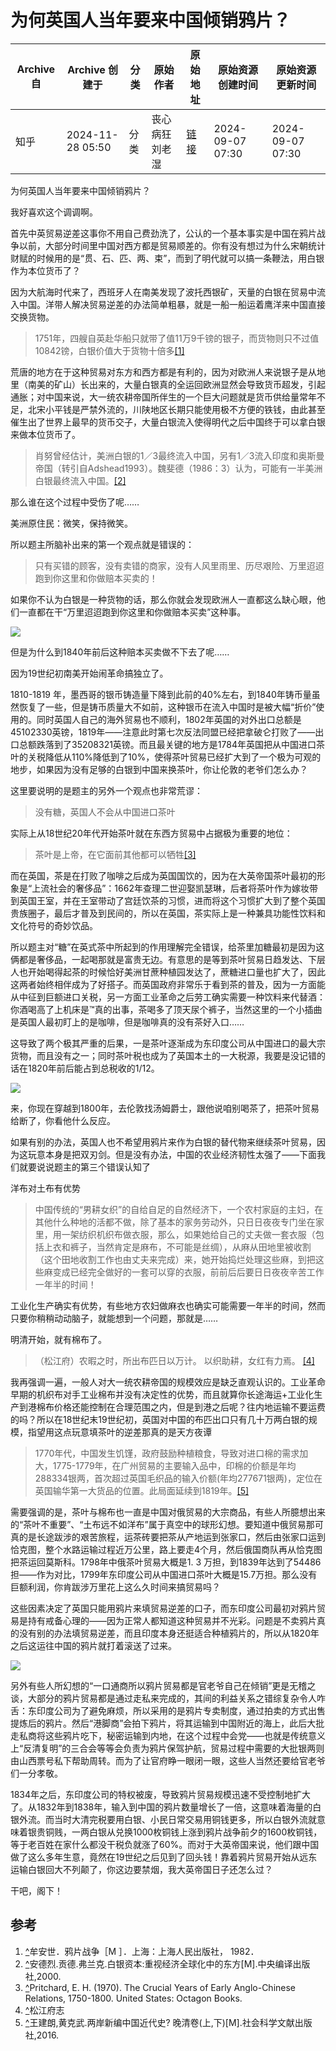 # 为何英国人当年要来中国倾销鸦片？
|Archive 自|Archive 创建于|分类|原始作者|原始地址|原始资源创建时间|原始资源更新时间|
|-|-|-|-|-|-|-|
|知乎|2024-11-28 05:50|分类|丧心病狂刘老湿|[链接](https://www.zhihu.com/question/627096046/answer/3618540832)|2024-09-07 07:30|2024-09-07 07:30|

为何英国人当年要来中国倾销鸦片？

我好喜欢这个调调啊。

首先中英贸易逆差这事你不用自己费劲洗了，公认的一个基本事实是中国在鸦片战争以前，大部分时间里中国对西方都是贸易顺差的。你有没有想过为什么宋朝统计财赋的时候用的是“贯、石、匹、两、束”，而到了明代就可以搞一条鞭法，用白银作为本位货币了？

因为大航海时代来了，西班牙人在南美发现了波托西银矿，天量的白银在贸易中流入中国。洋带人解决贸易逆差的办法简单粗暴，就是一船一船运着鹰洋来中国直接交换货物。

> 1751年，四艘自英赴华船只就带了值11万9千镑的银子，而货物则只不过值10842镑，白银价值大于货物十倍多[[1]](#ref_1)

荒唐的地方在于这种贸易对东方和西方都是有利的，因为对欧洲人来说银子是从地里（南美的矿山）长出来的，大量白银真的全运回欧洲显然会导致货币超发，引起通胀；对中国来说，大一统农耕帝国所伴生的一个巨大问题就是货币供给量常年不足，北宋小平钱是严禁外流的，川陕地区长期只能使用极不方便的铁钱，由此甚至催生出了世界上最早的货币交子，大量白银流入使得明代之后中国终于可以拿白银来做本位货币了。

> 肖努曾经估计，美洲白银的1／3最终流入中国，另有1／3流入印度和奥斯曼帝国（转引自Adshead1993）。魏斐德（1986：3）认为，可能有一半美洲白银最终流入中国。[[2]](#ref_2)

那么谁在这个过程中受伤了呢……

美洲原住民：微笑，保持微笑。

所以题主所脑补出来的第一个观点就是错误的：

> 只有买错的顾客，没有卖错的商家，没有人风里雨里、历尽艰险、万里迢迢跑到你这里和你做赔本买卖的！

如果你不认为白银是一种货物的话，那么你就会发现欧洲人一直都这么缺心眼，他们一直都在干“万里迢迢跑到你这里和你做赔本买卖”这种事。

![](assets/459e9d1573aa0f86f6b07386115d980c_MD5.webp)


但是为什么到1840年前后这种赔本买卖做不下去了呢……

因为19世纪初南美开始闹革命搞独立了。

1810-1819 年，墨西哥的银币铸造量下降到此前的40%左右，到1840年铸币量虽然恢复了一些，但是铸币质量大不如前，这种银币在流入中国时是被大幅“折价”使用的。同时英国人自己的海外贸易也不顺利，1802年英国的对外出口总额是45102330英镑，1819年——注意此时第七次反法同盟已经把拿破仑打败了——出口总额跌落到了35208321英镑。而且最关键的地方是1784年英国把从中国进口茶叶的关税降低从110%降低到了10%，使得茶叶贸易已经扩大到了一个极为可观的地步，如果因为没有足够的白银到中国来换茶叶，你让伦敦的老爷们怎么办？

这里要说明的是题主的另外一个观点也非常荒谬：

> 没有糖，英国人不会从中国进口茶叶

实际上从18世纪20年代开始茶叶就在东西方贸易中占据极为重要的地位：

> 茶叶是上帝，在它面前其他都可以牺牲[[3]](#ref_3)

而在英国，茶是在打败了咖啡之后成为英国国饮的，因为在大英帝国茶叶最初的形象是“上流社会的奢侈品”：1662年查理二世迎娶凯瑟琳，后者将茶叶作为嫁妆带到英国王室，并在王室带动了宫廷饮茶的习惯，进而将这个习惯扩大到了整个英国贵族圈子，最后才普及到民间的，所以在英国，茶实际上是一种兼具功能性饮料和文化符号的奇妙饮品。

所以题主对“糖”在英式茶中所起到的作用理解完全错误，给茶里加糖最初是因为这俩都是奢侈品，一起喝那就是富贵无边。有意思的是等到茶叶贸易日趋发达、下层人也开始喝得起茶的时候恰好美洲甘蔗种植园发达了，蔗糖进口量也扩大了，因此这两者始终相伴成为了好搭子。而英国政府非常乐于看到茶的普及，因为一方面能从中征到巨额进口关税，另一方面工业革命之后劳工确实需要一种饮料来代替酒：你酒喝高了上机床是™真的出事，茶喝多了顶天尿个裤子，当然这里的一个小插曲是英国人最初盯上的是咖啡，但是咖啡真的没有茶好入口……

这导致了两个极其严重的后果，一是茶叶逐渐成为东印度公司从中国进口的最大宗货物，而且没有之一；同时茶叶税也成为了英国本土的一大税源，我要是没记错的话在1820年前后能占到总税收的1/12。

![](assets/2a83ba6a91571c654936ee9c27cb71fa_MD5.webp)

来，你现在穿越到1800年，去伦敦找汤姆爵士，跟他说咱别喝茶了，把茶叶贸易给断了，你看他什么反应。

如果有别的办法，英国人也不希望用鸦片来作为白银的替代物来继续茶叶贸易，因为这玩意本身是把双刃剑。但是没有办法，中国的农业经济韧性太强了——下面我们就要说说题主的第三个错误认知了

洋布对土布有优势

> 中国传统的“男耕女织”的自给自足的自然经济下，一个农村家庭的主妇，在其他什么种地的活都不做，除了基本的家务劳动外，只日日夜夜专门坐在家里，用一架纺织机织布做衣服，那么，如果她给自己的丈夫做一套衣服（包括上衣和裤子，当然肯定是麻布，不可能是丝绸），从麻从田地里被收割（这个田地收割工作也由丈夫来完成）来，她开始捣烂处理这些麻，到把这些麻变成已经完全做好的一套可以穿的衣服，前前后后要日日夜夜辛苦工作一年半的时间！

工业化生产确实有优势，有些地方农妇做麻衣也确实可能需要一年半的时间，然而只要你稍稍动动脑子，就能想到一个问题，那就是……

明清开始，就有棉布了。

> （松江府）农暇之时，所出布匹日以万计。 以织助耕，女红有力焉。 [[4]](#ref_4)

我再强调一遍，一般人对大一统农耕帝国的规模效应是缺乏直观认识的。工业革命早期的机织布对手工业棉布并没有决定性的优势，而且就算你长途海运+工业化生产到港棉布价格还能控制在合理范围之内，但是到港之后呢？往内地运输不要运费的吗？所以在18世纪末19世纪初，英国对中国的布匹出口只有几十万两白银的规模，指望用这点玩意填茶叶的逆差那真的是天方夜谭

> 1770年代，中国发生饥馑，政府鼓励种植粮食，导致对进口棉的需求加大，1775-1779年，在广州贸易的主要输入品中，印棉的价额是年均288334银两，首次超过英国毛织品的输入价额(年均277671银两)，定位在英国输华第一大货品的位置。此局面延续到1819年。[[5]](#ref_5)

需要强调的是，茶叶与棉布也一直是中国对俄贸易的大宗商品，有些人所臆想出来的“茶叶不重要”、“土布远不如洋布”属于真空中的球形幻想。要知道中俄贸易那可真的是长途跋涉的艰苦旅程，运茶砖要把茶从产地运到张家口，然后由张家口运到恰克图，整个水路运输过程近万公里，路上要走4个月，然后俄国商队再从恰克图把茶运回莫斯科。1798年中俄茶叶贸易大概是1. 3 万担，到1839年达到了54486担——作为对比，1799年东印度公司从中国进口茶叶大概是15.7万担。那么没有巨额利润，你肯跋涉万里花上这么久时间来搞贸易吗？

这些因素决定了英国只能用鸦片来填贸易逆差的口子，而东印度公司最初对鸦片贸易是持有戒备心理的——因为正常人都知道这种贸易并不光彩。问题是不卖鸦片真的没有别的办法填贸易逆差，而且印度本身还挺适合种植鸦片的，所以从1820年之后这运往中国的鸦片就打着滚送了过来。

![](assets/1f1cb27f96a9cb2135e622f542e4ebc3_MD5.webp)

另外有些人所幻想的“一口通商所以鸦片贸易都是官老爷自己在倾销”更是无稽之谈，大部分的鸦片贸易都是通过走私来完成的，其间的利益关系之错综复杂令人咋舌：东印度公司为了避免麻烦，所以采用的是鸦片专卖制度，通过拍卖的方式出售提炼后的鸦片。然后“港脚商”会拍下鸦片，将其运输到中国附近的海上，此后大批走私商将这些鸦片吃下，秘密运输到内地，在这个过程中会党——也就是传统意义上“反清复明”的三合会等等会负责为鸦片保驾护航，贸易过程中需要的大批银两则由山西票号私下帮助周转。而为了让官府睁一眼闭一眼，这些人当然还要给官老爷们一分孝敬。

1834年之后，东印度公司的特权被废，导致鸦片贸易规模迅速不受控制地扩大了。从1832年到1838年，输入到中国的鸦片数量增长了一倍，这意味着海量的白银外流。而当时大清完税要用白银、小民日常交易用铜钱更多，所以白银外流就意味着银贵铜贱，一两白银从兑换1000枚铜钱上涨到鸦片战争前夕的1600枚铜钱，等于老百姓在家什么都没干税负就涨了60%。而对于大英帝国来说，他们跟中国做了这么多年生意，竟然在19世纪之后见到了回头钱！靠着鸦片贸易开始从远东运输白银回大不列颠了，你这边要禁烟，我大英帝国日子还怎么过？

干吧，阁下！

## 参考

1. [^](#ref_1_0)牟安世．鸦片战争［M ］．上海：上海人民出版社， 1982．
2. [^](#ref_2_0)安德烈.贡德.弗兰克.白银资本:重视经济全球化中的东方[M].中央编译出版社,2000.
3. [^](#ref_3_0)Pritchard, E. H. (1970). The Crucial Years of Early Anglo-Chinese Relations, 1750-1800. United States: Octagon Books.
4. [^](#ref_4_0)松江府志
5. [^](#ref_5_0)王建朗,黄克武.两岸新编中国近代史? 晚清卷(上,下)[M].社会科学文献出版社,2016.